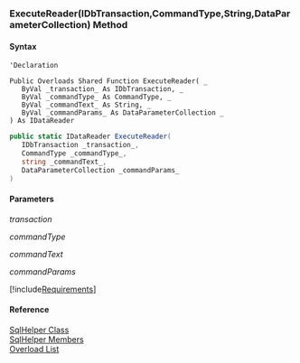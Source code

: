 ﻿### ExecuteReader(IDbTransaction,CommandType,String,DataParameterCollection) Method

#### Syntax

```vbnet
'Declaration

Public Overloads Shared Function ExecuteReader( _
   ByVal _transaction_ As IDbTransaction, _
   ByVal _commandType_ As CommandType, _
   ByVal _commandText_ As String, _
   ByVal _commandParams_ As DataParameterCollection _
) As IDataReader
```

```csharp
public static IDataReader ExecuteReader( 
   IDbTransaction _transaction_,
   CommandType _commandType_,
   string _commandText_,
   DataParameterCollection _commandParams_
)
```

#### Parameters

_transaction_

_commandType_

_commandText_

_commandParams_

[!include[Requirements](../partials/requirements.md)]

#### Reference

[SqlHelper Class](FChoice.Common~FChoice.Common.Data.SqlHelper.md)  
[SqlHelper Members](FChoice.Common~FChoice.Common.Data.SqlHelper_members.md)  
[Overload List](FChoice.Common~FChoice.Common.Data.SqlHelper~ExecuteReader.md)